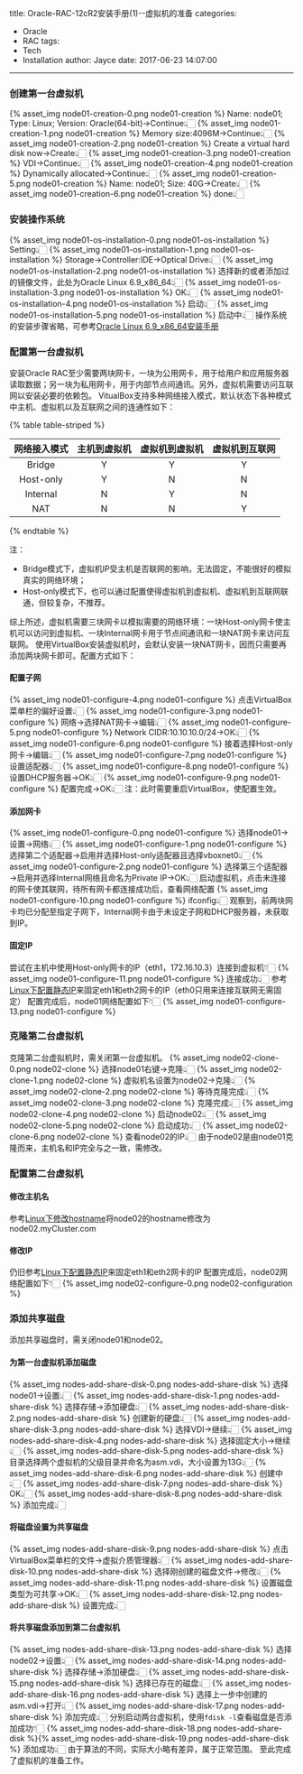 title: Oracle-RAC-12cR2安装手册(1)--虚拟机的准备
categories:
  - Oracle
  - RAC
tags:
  - Tech
  - Installation
author: Jayce
date: 2017-06-23 14:07:00
---
<!-- toc -->
### 创建第一台虚拟机

{% asset_img node01-creation-0.png node01-creation %}
Name: node01; Type: Linux; Version: Oracle(64-bit)→Continue👆🏻
{% asset_img node01-creation-1.png node01-creation %}
Memory size:4096M→Continue👆🏻
{% asset_img node01-creation-2.png node01-creation %}
Create a virtual hard disk now→Create👆🏻
{% asset_img node01-creation-3.png node01-creation %}
VDI→Continue👆🏻
{% asset_img node01-creation-4.png node01-creation %}
Dynamically allocated→Continue👆🏻
{% asset_img node01-creation-5.png node01-creation %}
Name: node01; Size: 40G→Create👆🏻
{% asset_img node01-creation-6.png node01-creation %}
done👆🏻
### 安装操作系统
{% asset_img node01-os-installation-0.png node01-os-installation %}
Setting👆🏻
{% asset_img node01-os-installation-1.png node01-os-installation %}
Storage→Controller:IDE→Optical Drive👆🏻
{% asset_img node01-os-installation-2.png node01-os-installation %}
选择新的或者添加过的镜像文件，此处为Oracle Linux 6.9_x86_64👆🏻
{% asset_img node01-os-installation-3.png node01-os-installation %}
OK👆🏻
{% asset_img node01-os-installation-4.png node01-os-installation %}
启动👆🏻
{% asset_img node01-os-installation-5.png node01-os-installation %}
启动中👆🏻
操作系统的安装步骤省略，可参考[Oracle Linux 6.9_x86_64安装手册](../../23/Oracle-Linux-6-9-x86-64安装手册/)
### 配置第一台虚拟机
安装Oracle RAC至少需要两块网卡，一块为公用网卡，用于给用户和应用服务器读取数据；另一块为私用网卡，用于内部节点间通讯。另外，虚拟机需要访问互联网以安装必要的依赖包。
VitualBox支持多种网络接入模式，默认状态下各种模式中主机、虚拟机以及互联网之间的连通性如下：

{% table table-striped %}

| 网络接入模式 | 主机到虚拟机 | 虚拟机到虚拟机 | 虚拟机到互联网 |
|:------------:|:------------:|:--------------:|:--------------:|
|    Bridge    |      Y       |       Y        |       Y        |
|  Host-only   |      Y       |       N        |       N        |
|   Internal   |      N       |       Y        |       N        |
|     NAT      |      N       |       N        |       Y        |

{% endtable %}

注：
  - Bridge模式下，虚拟机IP受主机是否联网的影响，无法固定，不能很好的模拟真实的网络环境；
  - Host-only模式下，也可以通过配置使得虚拟机到虚拟机、虚拟机到互联网联通，但较复杂，不推荐。

综上所述，虚拟机需要三块网卡以模拟需要的网络环境：一块Host-only网卡使主机可以访问到虚拟机、一块Internal网卡用于节点间通讯和一块NAT网卡来访问互联网。
使用VirtualBox安装虚拟机时，会默认安装一块NAT网卡，因而只需要再添加两块网卡即可。配置方式如下：
#### 配置子网
{% asset_img node01-configure-4.png node01-configure %}
点击VirtualBox菜单栏的偏好设置👆🏻
{% asset_img node01-configure-3.png node01-configure %}
网络→选择NAT网卡→编辑👆🏻
{% asset_img node01-configure-5.png node01-configure %}
Network CIDR:10.10.10.0/24→OK👆🏻
{% asset_img node01-configure-6.png node01-configure %}
接着选择Host-only网卡→编辑👆🏻
{% asset_img node01-configure-7.png node01-configure %}
设置适配器👆🏻
{% asset_img node01-configure-8.png node01-configure %}
设置DHCP服务器→OK👆🏻
{% asset_img node01-configure-9.png node01-configure %}
配置完成→OK👆🏻
注：此时需要重启VirtualBox，使配置生效。
#### 添加网卡
{% asset_img node01-configure-0.png node01-configure %}
选择node01→设置→网络👆🏻
{% asset_img node01-configure-1.png node01-configure %}
选择第二个适配器→启用并选择Host-only适配器且选择vboxnet0👆🏻
{% asset_img node01-configure-2.png node01-configure %}
选择第三个适配器→启用并选择Internal网络且命名为Private IP→OK👆🏻
启动虚拟机，点击未连接的网卡使其联网，待所有网卡都连接成功后，查看网络配置
{% asset_img node01-configure-10.png node01-configure %}
ifconfig👆🏻
观察到，前两块网卡均已分配至指定子网下，Internal网卡由于未设定子网和DHCP服务器，未获取到IP。
#### 固定IP
尝试在主机中使用Host-only网卡的IP（eth1，172.16.10.3）连接到虚拟机👇🏻
{% asset_img node01-configure-11.png node01-configure %}
连接成功👆🏻
参考[Linux下配置静态IP](../../27/Linux下配置静态IP/)来固定eth1和eth2网卡的IP（eth0只用来连接互联网无需固定）
配置完成后，node01网络配置如下👇🏻
{% asset_img node01-configure-13.png node01-configure %}
### 克隆第二台虚拟机
克隆第二台虚拟机时，需关闭第一台虚拟机。
{% asset_img node02-clone-0.png node02-clone %}
选择node01右键→克隆👆🏻
{% asset_img node02-clone-1.png node02-clone %}
虚拟机名设置为node02→克隆👆🏻
{% asset_img node02-clone-2.png node02-clone %}
等待克隆完成👆🏻
{% asset_img node02-clone-3.png node02-clone %}
克隆完成👆🏻
{% asset_img node02-clone-4.png node02-clone %}
启动node02👆🏻
{% asset_img node02-clone-5.png node02-clone %}
启动成功👆🏻
{% asset_img node02-clone-6.png node02-clone %}
查看node02的IP👆🏻
由于node02是由node01克隆而来，主机名和IP完全与之一致，需修改。
### 配置第二台虚拟机
#### 修改主机名
参考[Linux下修改hostname](../../28/Linux下修改hostname/)将node02的hostname修改为node02.myCluster.com
#### 修改IP
仍旧参考[Linux下配置静态IP](../../27/Linux下配置静态IP/)来固定eth1和eth2网卡的IP
配置完成后，node02网络配置如下👇🏻
{% asset_img node02-configure-0.png node02-configuration %}
### 添加共享磁盘
添加共享磁盘时，需关闭node01和node02。
#### 为第一台虚拟机添加磁盘
{% asset_img nodes-add-share-disk-0.png nodes-add-share-disk %}
选择node01→设置👆🏻
{% asset_img nodes-add-share-disk-1.png nodes-add-share-disk %}
选择存储→添加硬盘👆🏻
{% asset_img nodes-add-share-disk-2.png nodes-add-share-disk %}
创建新的硬盘👆🏻
{% asset_img nodes-add-share-disk-3.png nodes-add-share-disk %}
选择VDI→继续👆🏻
{% asset_img nodes-add-share-disk-4.png nodes-add-share-disk %}
选择固定大小→继续👆🏻
{% asset_img nodes-add-share-disk-5.png nodes-add-share-disk %}
目录选择两个虚拟机的父级目录并命名为asm.vdi，大小设置为13G👆🏻
{% asset_img nodes-add-share-disk-6.png nodes-add-share-disk %}
创建中👆🏻
{% asset_img nodes-add-share-disk-7.png nodes-add-share-disk %}
OK👆🏻
{% asset_img nodes-add-share-disk-8.png nodes-add-share-disk %}
添加完成👆🏻
#### 将磁盘设置为共享磁盘
{% asset_img nodes-add-share-disk-9.png nodes-add-share-disk %}
点击VirtualBox菜单栏的文件→虚拟介质管理器👆🏻
{% asset_img nodes-add-share-disk-10.png nodes-add-share-disk %}
选择刚创建的磁盘文件→修改👆🏻
{% asset_img nodes-add-share-disk-11.png nodes-add-share-disk %}
设置磁盘类型为可共享→OK👆🏻
{% asset_img nodes-add-share-disk-12.png nodes-add-share-disk %}
设置完成👆🏻
#### 将共享磁盘添加到第二台虚拟机
{% asset_img nodes-add-share-disk-13.png nodes-add-share-disk %}
选择node02→设置👆🏻
{% asset_img nodes-add-share-disk-14.png nodes-add-share-disk %}
选择存储→添加硬盘👆🏻
{% asset_img nodes-add-share-disk-15.png nodes-add-share-disk %}
选择已存在的磁盘👆🏻
{% asset_img nodes-add-share-disk-16.png nodes-add-share-disk %}
选择上一步中创建的asm.vdi→打开👆🏻
{% asset_img nodes-add-share-disk-17.png nodes-add-share-disk %}
添加完成👆🏻
分别启动两台虚拟机，使用`fdisk -l`查看磁盘是否添加成功👇🏻
{% asset_img nodes-add-share-disk-18.png nodes-add-share-disk %}{% asset_img nodes-add-share-disk-19.png nodes-add-share-disk %}
添加成功👆🏻
由于算法的不同，实际大小略有差异，属于正常范围。
至此完成了虚拟机的准备工作。
